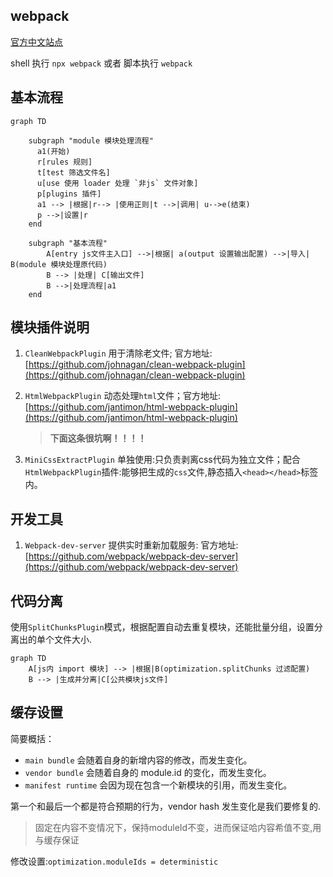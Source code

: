 ## webpack

[官方中文站点][webpack.docschina.org]

shell 执行 `npx webpack` 或者 脚本执行 `webpack`

## 基本流程
```mermaid
graph TD

    subgraph "module 模块处理流程"
      a1(开始)
      r[rules 规则]
      t[test 筛选文件名]
      u[use 使用 loader 处理 `非js` 文件对象]
      p[plugins 插件]
      a1 --> |根据|r--> |使用正则|t -->|调用| u-->e(结束)
      p -->|设置|r
    end
    
    subgraph "基本流程"
        A[entry js文件主入口] -->|根据| a(output 设置输出配置) -->|导入| B(module 模块处理原代码)
        B --> |处理| C[输出文件]
        B -->|处理流程|a1
    end
```

## 模块插件说明
1. `CleanWebpackPlugin` 用于清除老文件; 官方地址:[https://github.com/johnagan/clean-webpack-plugin](https://github.com/johnagan/clean-webpack-plugin)

1. `HtmlWebpackPlugin` 动态处理`html`文件；官方地址:[https://github.com/jantimon/html-webpack-plugin](https://github.com/jantimon/html-webpack-plugin)

    > **下面这条很坑啊！！！！**

2. `MiniCssExtractPlugin` 单独使用:只负责剥离css代码为独立文件；配合`HtmlWebpackPlugin`插件:能够把生成的`css`文件,静态插入`<head></head>`标签内。

## 开发工具

1. `Webpack-dev-server` 提供实时重新加载服务: 官方地址:[https://github.com/webpack/webpack-dev-server](https://github.com/webpack/webpack-dev-server)

## 代码分离
使用`SplitChunksPlugin`模式，根据配置自动去重复模块，还能批量分组，设置分离出的单个文件大小.
```mermaid
graph TD
    A[js内 import 模块] --> |根据|B(optimization.splitChunks 过滤配置)
    B --> |生成并分离|C[公共模块js文件]
```
## 缓存设置

简要概括：

- `main bundle` 会随着自身的新增内容的修改，而发生变化。
- `vendor bundle` 会随着自身的 module.id 的变化，而发生变化。
- `manifest runtime` 会因为现在包含一个新模块的引用，而发生变化。

第一个和最后一个都是符合预期的行为，vendor hash 发生变化是我们要修复的.

> 固定在内容不变情况下，保持moduleId不变，进而保证哈内容希值不变,用与缓存保证

修改设置:`optimization.moduleIds = deterministic`


[webpack.docschina.org]: https://webpack.docschina.org

[https://github.com/jantimon/html-webpack-plugin]: https://github.com/jantimon/html-webpack-plugin